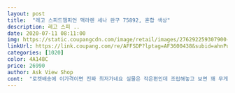 ```yaml
---
layout: post 
title:  "레고 스피드챔피언 맥라렌 세나 완구 75892, 혼합 색상" 
description: 레고 스피 ..
date: 2020-07-11 08:11:00 
img: https://static.coupangcdn.com/image/retail/images/276292259307900-8435fae8-b4fd-4e15-a8b7-41c71ed4537f.jpg 
linkUrl: https://link.coupang.com/re/AFFSDP?lptag=AF3600438&subid=ahnPublicAsk&pageKey=1649468236&itemId=2810411524&vendorItemId=70916255806&traceid=V0-113-9b5b5d8effee612b 
categories: [1020] 
color: 4A148C 
price: 26990 
author: Ask View Shop 
cont:  "로켓배송에 이가격이면 진짜 최저가네요 실물은 작은편인데 조립해놓고 보면 꽤 무게감도 있습니다.<br/> 좋아요!<br/>아이가 선물 받고 아주 좋아합니다.<br/> 조립 후 싼티 안나고 멋있어요.<br/> 역시 레고 입니다.<br/><br/>호기심에 처음 구매해봤는데 조립해보니까 재미도 있고 이쁘네요.<br/><br/>" 
---
```

